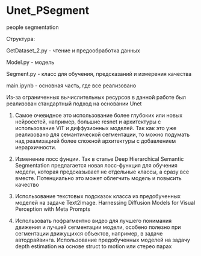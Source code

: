 # Unet_PSegment
people segmentation

Структура:

  GetDataset_2.py - чтение и предообработка данных
  
  Model.py - модель
  
  Segment.py - класс для обучения, предсказаний и измерения качества
  
  main.ipynb - основная часть, где все реализовано

Из-за ограниченных вычислительных ресурсов в данной работе был реализован стандартный подход на основании Unet

1) Самое очевидное это использование более глубоких или новых нейросетей, например, большие resnet и архитектуры с использование ViT и диффузионных моделей. Так как это уже реализовано для семантической сегментации, то можно подумать над реализацией более сложной архитектуры с добавлением иерархичности.

2) Изменение лосс фунции. Так в статье Deep Hierarchical Semantic Segmentation предлагается новая лосс-функция для обучения модели, которая предсказывает не отдельные классы, а сразу все вместе. Потенциально это может облегчить модель и повысить качество

3) Использование текстовых подсказок класса из предобученных моделей на задаче Text2Image. Harnessing Diffusion Models for Visual Perception with Meta Prompts

4) Использовать пофрагментно видео для лучшего понимания движения и лучшей сегментации модели, особено полезно при сегментации движущихся объектов, например, в задаче автодрайвинга. Использование предобученных моделей на задачу depth estimation на основе struct to motion или стерео парах
